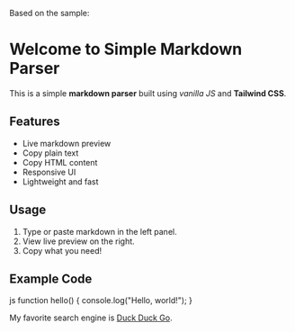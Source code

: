 Based on the sample:

# Welcome to Simple Markdown Parser

This is a simple **markdown parser** built using _vanilla JS_ and **Tailwind CSS**.

## Features

- Live markdown preview
- Copy plain text
- Copy HTML content
- Responsive UI
- Lightweight and fast

## Usage

1. Type or paste markdown in the left panel.
2. View live preview on the right.
3. Copy what you need!

## Example Code

js
function hello() {
console.log("Hello, world!");
}

My favorite search engine is [Duck Duck Go](https://duckduckgo.com).
